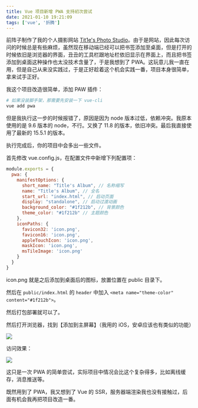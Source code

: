 ```yaml
---
title: Vue 项目新增 PWA 支持初次尝试
date: 2021-01-10 19:21:09
tags: ['vue', '折腾']
---
```


前阵子制作了我的个人摄影网站 [Tit1e's Photo Studio](https://album.animalcrossing.life/)。由于是网站，因此每次访问的时候总是有些麻烦，虽然现在移动端已经可以把书签添加至桌面，但是打开的时候依旧是浏览器的界面，丑丑的工具栏跟地址栏依旧显示在界面上，而且把书签添加到桌面这种操作也太没技术含量了，于是我想到了 PWA。这玩意儿我一直在用，但是自己从来没实践过，于是正好趁着这个机会实践一番，项目本身很简单，拿来试手正好。

我这个项目改造很简单，添加 PAW 插件：

```bash
# 如果没装脚手架，那需要先安装一下 vue-cli
vue add pwa
```

但是我执行这一步的时候报错了，原因是因为 node 版本过低，依赖冲突。我原本使用的是 9.6 版本的 node，不行。又换了 11.8 的版本，依旧冲突。最后我直接使用了最新的 15.5.1 的版本。

执行完成后，你的项目中会多出一些文件。

首先修改 vue.config.js，在配置文件中新增下列配置项：

```js
module.exports = {
  pwa: {
    manifestOptions: {
      short_name: "Title's Album", // 名称缩写
      name: "Title's Album", // 全名
      start_url: "index.html", // 启动页面
      display: "standalone", // 启动过渡动画
      background_color: "#1f212b", // 背景颜色
      theme_color: "#1f212b" // 主题颜色
    },
    iconPaths: {
      favicon32: 'icon.png',
      favicon16: 'icon.png',
      appleTouchIcon: 'icon.png',
      maskIcon: 'icon.png',
      msTileImage: 'icon.png'
    }
  }
}
```

icon.png 就是之后添加到桌面后的图标，放置位置在 public 目录下。

然后在 `public/index.html` 的 `header` 中加入 `<meta name="theme-color" content="#1f212b">`。

然后打包部署就可以了。

然后打开浏览器，找到【添加到主屏幕】（我用的 iOS，安卓应该也有类似的功能）

![](https://personal-1251959693.cos.ap-chengdu.myqcloud.com/2021-01-10-IMG_7636.PNG?imageMogr2/thumbnail/!40p)

访问效果：

![](https://personal-1251959693.cos.ap-chengdu.myqcloud.com/2021-01-10-IMG_7637.PNG?imageMogr2/thumbnail/!40p)

这只是一次 PWA 的简单尝试，实际项目中情况会比这个复杂得多，比如离线缓存，消息推送等。

既然用到了 PWA，我又想到了 Vue 的 SSR，服务器端渲染我也没有接触过，后面有机会我再把项目改造一番。